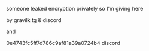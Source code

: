 someone leaked encryption privately so I'm giving here

by
gravilk tg & discord

and

0e4743fc5ff7d786c9af81a39a0724b4 discord
